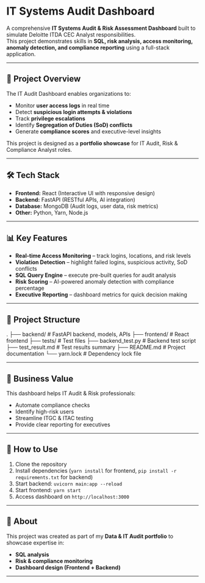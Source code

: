 # IT Systems Audit Dashboard

A comprehensive **IT Systems Audit & Risk Assessment Dashboard** built to simulate Deloitte ITDA CEC Analyst responsibilities.  
This project demonstrates skills in **SQL, risk analysis, access monitoring, anomaly detection, and compliance reporting** using a full-stack application.

---

## 🚀 Project Overview
The IT Audit Dashboard enables organizations to:
- Monitor **user access logs** in real time
- Detect **suspicious login attempts & violations**
- Track **privilege escalations**
- Identify **Segregation of Duties (SoD) conflicts**
- Generate **compliance scores** and executive-level insights

This project is designed as a **portfolio showcase** for IT Audit, Risk & Compliance Analyst roles.

---

## 🛠️ Tech Stack
- **Frontend:** React (Interactive UI with responsive design)  
- **Backend:** FastAPI (RESTful APIs, AI integration)  
- **Database:** MongoDB (Audit logs, user data, risk metrics)  
- **Other:** Python, Yarn, Node.js  

---

## 📊 Key Features
- **Real-time Access Monitoring** – track logins, locations, and risk levels  
- **Violation Detection** – highlight failed logins, suspicious activity, SoD conflicts  
- **SQL Query Engine** – execute pre-built queries for audit analysis  
- **Risk Scoring** – AI-powered anomaly detection with compliance percentage  
- **Executive Reporting** – dashboard metrics for quick decision making  

---

## 📂 Project Structure
.
├── backend/ # FastAPI backend, models, APIs
├── frontend/ # React frontend
├── tests/ # Test files
├── backend_test.py # Backend test script
├── test_result.md # Test results summary
├── README.md # Project documentation
└── yarn.lock # Dependency lock file

---

## 🎯 Business Value
This dashboard helps IT Audit & Risk professionals:
- Automate compliance checks  
- Identify high-risk users  
- Streamline ITGC & ITAC testing  
- Provide clear reporting for executives  

---

## 📌 How to Use
1. Clone the repository  
2. Install dependencies (`yarn install` for frontend, `pip install -r requirements.txt` for backend)  
3. Start backend: `uvicorn main:app --reload`  
4. Start frontend: `yarn start`  
5. Access dashboard on `http://localhost:3000`

---

## 🔗 About
This project was created as part of my **Data & IT Audit portfolio** to showcase expertise in:
- **SQL analysis**  
- **Risk & compliance monitoring**  
- **Dashboard design (Frontend + Backend)**  

---
